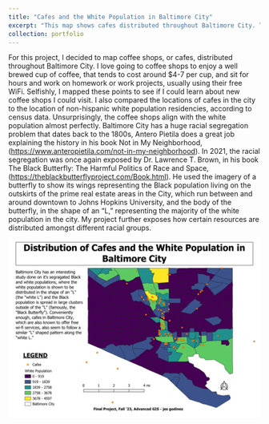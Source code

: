```yaml
---
title: "Cafes and the White Population in Baltimore City"
excerpt: "This map shows cafes distributed throughout Baltimore City. They are almost identically aligned with the city's white "L" population.  <br/><img src='/images/BaltCity_Cafes.png'>"
collection: portfolio
---
```


For this project, I decided to map coffee shops, or cafes, distributed throughout Baltimore City. I love going to coffee shops to enjoy a well brewed cup of coffee, that tends to cost around $4-7 per cup, and sit for hours and work on homework or work projects, usually using their free WiFi. Selfishly, I mapped these points to see if I could learn about new coffee shops I could visit. I also compared the locations of cafes in the city to the location of non-hispanic white population residencies, according to census data. Unsurprisingly, the coffee shops align with the white population almost perfectly. 
Baltimore City has a huge racial segregation problem that dates back to the 1800s, Antero Pietila does a great job explaining the history in his book Not in My Neighborhood, (https://www.anteropietila.com/not-in-my-neighborhood). In 2021, the racial segregation was once again exposed by Dr. Lawrence T. Brown, in his book The Black Butterfly: The Harmful Politics of Race and Space,  (https://theblackbutterflyproject.com/Book.html). He used the imagery of a butterfly to show its wings representing the Black population living on the outskirts of the prime real estate areas in the City, which run between and around downtown to Johns Hopkins University, and the body of the butterfly, in the shape of an “L,” representing the majority of the white population in the city. 
My project further exposes how certain resources are distributed amongst different racial groups.

![Baltimore City Cafes & Race](/images/BaltCity_Cafes.png)
